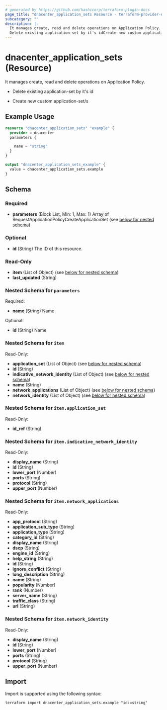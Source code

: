 ```yaml
---
# generated by https://github.com/hashicorp/terraform-plugin-docs
page_title: "dnacenter_application_sets Resource - terraform-provider-dnacenter"
subcategory: ""
description: |-
  It manages create, read and delete operations on Application Policy.
  Delete existing application-set by it's idCreate new custom application-set/s
---
```


# dnacenter_application_sets (Resource)

It manages create, read and delete operations on Application Policy.

- Delete existing application-set by it's id

- Create new custom application-set/s

## Example Usage

```terraform
resource "dnacenter_application_sets" "example" {
  provider = dnacenter
  parameters {

    name = "string"
  }
}

output "dnacenter_application_sets_example" {
  value = dnacenter_application_sets.example
}
```

<!-- schema generated by tfplugindocs -->
## Schema

### Required

- **parameters** (Block List, Min: 1, Max: 1) Array of RequestApplicationPolicyCreateApplicationSet (see [below for nested schema](#nestedblock--parameters))

### Optional

- **id** (String) The ID of this resource.

### Read-Only

- **item** (List of Object) (see [below for nested schema](#nestedatt--item))
- **last_updated** (String)

<a id="nestedblock--parameters"></a>
### Nested Schema for `parameters`

Required:

- **name** (String) Name

Optional:

- **id** (String) Name


<a id="nestedatt--item"></a>
### Nested Schema for `item`

Read-Only:

- **application_set** (List of Object) (see [below for nested schema](#nestedobjatt--item--application_set))
- **id** (String)
- **indicative_network_identity** (List of Object) (see [below for nested schema](#nestedobjatt--item--indicative_network_identity))
- **name** (String)
- **network_applications** (List of Object) (see [below for nested schema](#nestedobjatt--item--network_applications))
- **network_identity** (List of Object) (see [below for nested schema](#nestedobjatt--item--network_identity))

<a id="nestedobjatt--item--application_set"></a>
### Nested Schema for `item.application_set`

Read-Only:

- **id_ref** (String)


<a id="nestedobjatt--item--indicative_network_identity"></a>
### Nested Schema for `item.indicative_network_identity`

Read-Only:

- **display_name** (String)
- **id** (String)
- **lower_port** (Number)
- **ports** (String)
- **protocol** (String)
- **upper_port** (Number)


<a id="nestedobjatt--item--network_applications"></a>
### Nested Schema for `item.network_applications`

Read-Only:

- **app_protocol** (String)
- **application_sub_type** (String)
- **application_type** (String)
- **category_id** (String)
- **display_name** (String)
- **dscp** (String)
- **engine_id** (String)
- **help_string** (String)
- **id** (String)
- **ignore_conflict** (String)
- **long_description** (String)
- **name** (String)
- **popularity** (Number)
- **rank** (Number)
- **server_name** (String)
- **traffic_class** (String)
- **url** (String)


<a id="nestedobjatt--item--network_identity"></a>
### Nested Schema for `item.network_identity`

Read-Only:

- **display_name** (String)
- **id** (String)
- **lower_port** (Number)
- **ports** (String)
- **protocol** (String)
- **upper_port** (Number)

## Import

Import is supported using the following syntax:

```shell
terraform import dnacenter_application_sets.example "id:=string"
```
